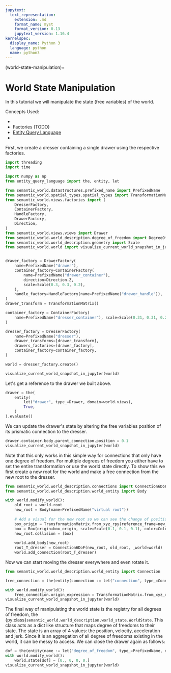 ```yaml
---
jupytext:
  text_representation:
    extension: .md
    format_name: myst
    format_version: 0.13
    jupytext_version: 1.16.4
kernelspec:
  display_name: Python 3
  language: python
  name: python3
---
```


(world-state-manipulation)=
# World State Manipulation

In this tutorial we will manipulate the state (free variables) of the world.

Concepts Used:
- [](visualizing-worlds)
- Factories (TODO)
- [Entity Query Language](https://abdelrhmanbassiouny.github.io/entity_query_language/intro.html)
- [](world-structure-manipulation)

First, we create a dresser containing a single drawer using the respective factories.

```python
import threading
import time

import numpy as np
from entity_query_language import the, entity, let

from semantic_world.datastructures.prefixed_name import PrefixedName
from semantic_world.spatial_types.spatial_types import TransformationMatrix
from semantic_world.views.factories import (
    DresserFactory,
    ContainerFactory,
    HandleFactory,
    DrawerFactory,
    Direction,
)
from semantic_world.views.views import Drawer
from semantic_world.world_description.degree_of_freedom import DegreeOfFreedom
from semantic_world.world_description.geometry import Scale
from semantic_world.world import visualize_current_world_snapshot_in_jupyter


drawer_factory = DrawerFactory(
    name=PrefixedName("drawer"),
    container_factory=ContainerFactory(
        name=PrefixedName("drawer_container"),
        direction=Direction.Z,
        scale=Scale(0.3, 0.3, 0.2),
    ),
    handle_factory=HandleFactory(name=PrefixedName("drawer_handle")),
)
drawer_transform = TransformationMatrix()

container_factory = ContainerFactory(
    name=PrefixedName("dresser_container"), scale=Scale(0.31, 0.31, 0.21)
)

dresser_factory = DresserFactory(
    name=PrefixedName("dresser"),
    drawer_transforms=[drawer_transform],
    drawers_factories=[drawer_factory],
    container_factory=container_factory,
)

world = dresser_factory.create()

visualize_current_world_snapshot_in_jupyter(world)
```

Let's get a reference to the drawer we built above.

```python
drawer = the(
    entity(
        let("drawer", type_=Drawer, domain=world.views),
        True,
    )
).evaluate()
```

We can update the drawer's state by altering the free variables position of its prismatic connection to the dresser.

```python
drawer.container.body.parent_connection.position = 0.1
visualize_current_world_snapshot_in_jupyter(world)
```

Note that this only works in this simple way for connections that only have one degree of freedom. For multiple degrees of freedom you either have to set the entire transformation or use the world state directly.
To show this we first create a new root for the world and make a free connection from the new root to the dresser.

```python
from semantic_world.world_description.connections import Connection6DoF
from semantic_world.world_description.world_entity import Body

with world.modify_world():
    old_root = world.root
    new_root = Body(name=PrefixedName("virtual root"))
    
    # Add a visual for the new root so we can see the change of position in the visualization
    box_origin = TransformationMatrix.from_xyz_rpy(reference_frame=new_root)
    box = Box(origin=box_origin, scale=Scale(0.1, 0.1, 0.1), color=Color(1., 0., 0., 1., ))
    new_root.collision = [box]
    
    world.add_body(new_root)
    root_T_dresser = Connection6DoF(new_root, old_root, _world=world)
    world.add_connection(root_T_dresser)
```

Now we can start moving the dresser everywhere and even rotate it.

```python
from semantic_world.world_description.world_entity import Connection

free_connection = the(entity(connection := let("connection", type_=Connection, domain=world.connections), connection.parent == world.root)).evaluate()

with world.modify_world():
    free_connection.origin_expression = TransformationMatrix.from_xyz_rpy(1., 1., 0, 0., 0., 0.5 * np.pi)
visualize_current_world_snapshot_in_jupyter(world)
```

The final way of manipulating the world state is the registry for all degrees of freedom, the {py:class}`semantic_world.world_description.world_state.WorldState`.
This class acts as a dict like structure that maps degree of freedoms to their state.
The state is an array of 4 values: the position, velocity, acceleration and jerk.
Since it is an aggregation of all degree of freedoms existing in the world, it can be messy to access.
We can close the drawer again as follows:

```python
dof = the(entity(name := let("degree_of_freedom", type_=PrefixedName, domain=world.state.keys()), name.name == "drawer_container_connection")).evaluate()
with world.modify_world():
    world.state[dof] = [0., 0, 0, 0.]
visualize_current_world_snapshot_in_jupyter(world)
```
